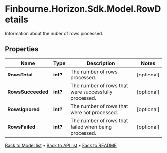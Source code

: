 # Finbourne.Horizon.Sdk.Model.RowDetails
Information about the nuber of rows processed.

## Properties

Name | Type | Description | Notes
------------ | ------------- | ------------- | -------------
**RowsTotal** | **int?** | The number of rows processed. | [optional] 
**RowsSucceeded** | **int?** | The number of rows that were successfully processed. | [optional] 
**RowsIgnored** | **int?** | The number of rows that were not processed. | [optional] 
**RowsFailed** | **int?** | The number of rows that failed when being processed. | [optional] 

[Back to Model list](../README.md#documentation-for-models) &#8226; [Back to API list](../README.md#documentation-for-api-endpoints) &#8226; [Back to README](../README.md)

